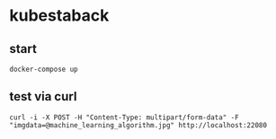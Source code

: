 # kubestaback

## start
`docker-compose up`

## test via curl
`curl -i -X POST -H "Content-Type: multipart/form-data" -F "imgdata=@machine_learning_algorithm.jpg" http://localhost:22080`
